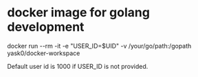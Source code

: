 # docker image for golang development

docker run --rm -it -e "USER_ID=$UID" -v /your/go/path:/gopath yask0/docker-workspace

Default user id is 1000 if USER_ID is not provided.